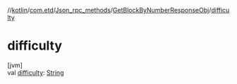 //[kotlin](../../../../index.md)/[com.etd](../../index.md)/[Json_rpc_methods](../index.md)/[GetBlockByNumberResponseObj](index.md)/[difficulty](difficulty.md)

# difficulty

[jvm]\
val [difficulty](difficulty.md): [String](https://kotlinlang.org/api/latest/jvm/stdlib/kotlin/-string/index.html)
